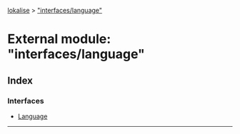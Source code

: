 [lokalise](../README.md) > ["interfaces/language"](../modules/_interfaces_language_.md)

# External module: "interfaces/language"

## Index

### Interfaces

* [Language](../interfaces/_interfaces_language_.language.md)

---

